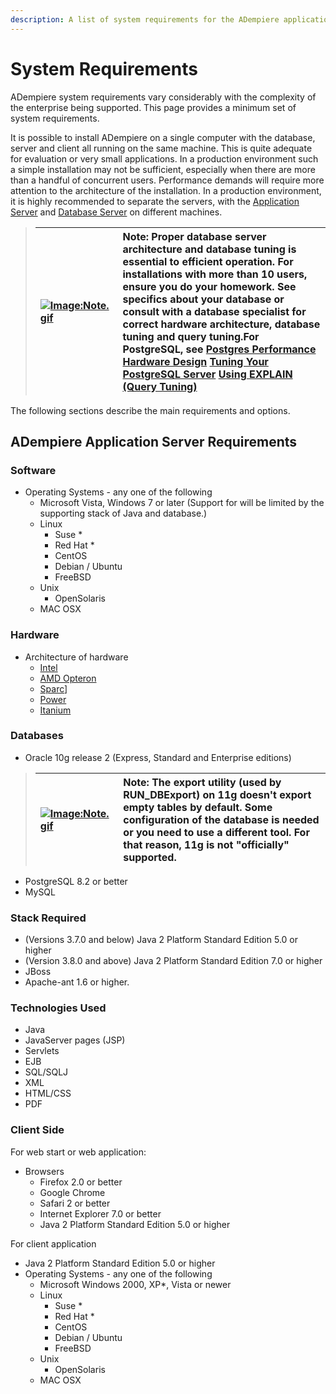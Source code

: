 ```yaml
---
description: A list of system requirements for the ADempiere application.
---
```


# System Requirements

ADempiere system requirements vary considerably with the complexity of the enterprise being supported. This page provides a minimum set of system requirements.

It is possible to install ADempiere on a single computer with the database, server and client all running on the same machine. This is quite adequate for evaluation or very small applications.  In a production environment such a simple installation may not be sufficient, especially when there are more than a handful of concurrent users. Performance demands will require more attention to the architecture of the installation. In a production environment, it is highly recommended to separate the servers, with the [Application Server](http://en.wikipedia.org/wiki/Application_server) and [Database Server](http://en.wikipedia.org/wiki/Database_server) on different machines.

> | [![Image:Note.gif](http://wiki.adempiere.net/images/6/62/Note.gif)](http://wiki.adempiere.net/File:Note.gif) | **Note:** Proper database server architecture and database tuning is essential to efficient operation. For installations with more than 10 users, ensure you do your homework. See specifics about your database or consult with a database specialist for correct hardware architecture, database tuning and query tuning.For PostgreSQL, see [Postgres Performance](http://wiki.postgresql.org/wiki/Category:Performance) [Hardware Design](http://www.postgresql.org/files/documentation/books/aw_pgsql/hw_performance/) [Tuning Your PostgreSQL Server](http://wiki.postgresql.org/wiki/Tuning_Your_PostgreSQL_Server) [Using EXPLAIN \(Query Tuning\)](http://wiki.postgresql.org/wiki/Using_EXPLAIN) |
> | :--- | :--- |

The following sections describe the main requirements and options.

## ADempiere Application Server Requirements

### Software

* Operating Systems - any one of the following
  * Microsoft Vista, Windows 7 or later \(Support for will be limited by the supporting stack of Java and database.\)
  * Linux
    * Suse \*
    * Red Hat \*
    * CentOS
    * Debian / Ubuntu
    * FreeBSD
  * Unix
    * OpenSolaris
  * MAC OSX

### Hardware

* Architecture of hardware
  * [Intel](http://en.wikipedia.org/wiki/XEON)
  * [AMD Opteron](http://en.wikipedia.org/wiki/Opteron)
  * [Sparc](http://en.wikipedia.org/wiki/SPARC)\]
  * [Power](http://en.wikipedia.org/wiki/Power_Architecture)
  * [Itanium](http://en.wikipedia.org/wiki/Itanium)

### Databases

* Oracle 10g release 2 \(Express, Standard and Enterprise editions\)

> | [![Image:Note.gif](http://wiki.adempiere.net/images/6/62/Note.gif)](http://wiki.adempiere.net/File:Note.gif) | **Note:** The export utility \(used by RUN\_DBExport\) on 11g doesn't export empty tables by default. Some configuration of the database is needed or you need to use a different tool. For that reason, 11g is not "officially" supported. |
> | :--- | :--- |

* PostgreSQL 8.2 or better
* MySQL

### Stack Required

* \(Versions 3.7.0 and below\) Java 2 Platform Standard Edition 5.0 or higher
* \(Version 3.8.0 and above\) Java 2 Platform Standard Edition 7.0 or higher
* JBoss
* Apache-ant 1.6 or higher.

### Technologies Used

* Java
* JavaServer pages \(JSP\)
* Servlets
* EJB
* SQL/SQLJ
* XML
* HTML/CSS
* PDF

### Client Side

For web start or web application:

* Browsers
  * Firefox 2.0 or better
  * Google Chrome
  * Safari 2 or better
  * Internet Explorer 7.0 or better
  * Java 2 Platform Standard Edition 5.0 or higher

For client application

* Java 2 Platform Standard Edition 5.0 or higher
* Operating Systems - any one of the following
  * Microsoft Windows 2000, XP\*, Vista or newer
  * Linux
    * Suse \*
    * Red Hat \*
    * CentOS
    * Debian / Ubuntu
    * FreeBSD
  * Unix
    * OpenSolaris
  * MAC OSX

